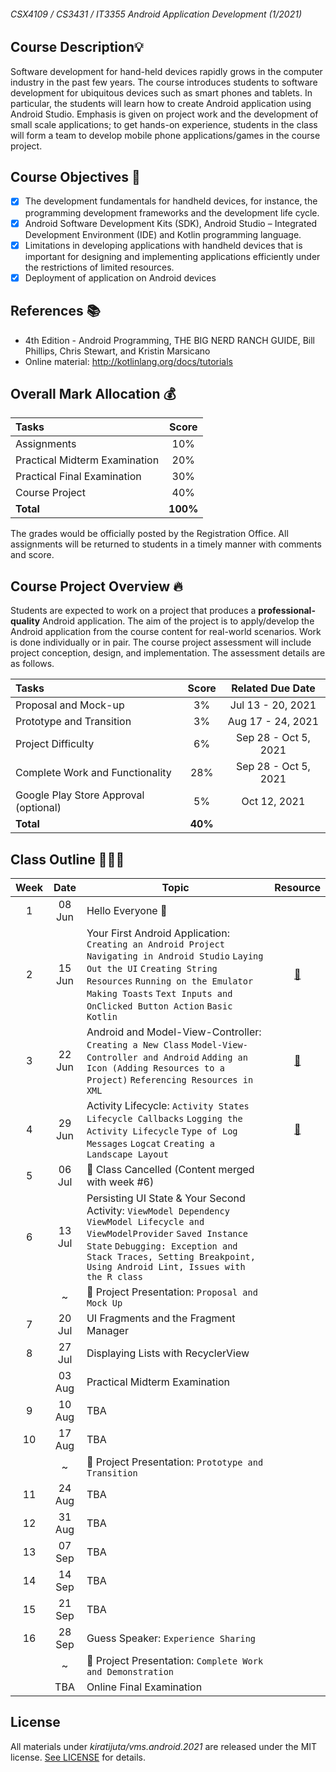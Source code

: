 ###### CSX4109 / CS3431 / IT3355 Android Application Development (1/2021)

## Course Description💡
Software development for hand-held devices rapidly grows in the computer industry in the past few years. The course introduces students to software development for ubiquitous devices such as smart phones and tablets. In particular, the students will learn how to create Android application using Android Studio. Emphasis is given on project work and the development of small scale applications; to get hands-on experience, students in the class will form a team to develop mobile phone applications/games in the course project.

## Course Objectives 🚩
- [x] The development fundamentals for handheld devices, for instance, the programming development frameworks and the development life cycle.
- [x] Android Software Development Kits (SDK), Android Studio – Integrated Development Environment (IDE) and Kotlin programming language.
- [x] Limitations in developing applications with handheld devices that is important for designing and implementing applications efficiently under the restrictions of limited resources.
- [x] Deployment of application on Android devices

## References 📚
- 4th Edition - Android Programming, THE BIG NERD RANCH GUIDE, Bill Phillips, Chris Stewart, and Kristin Marsicano
- Online material: http://kotlinlang.org/docs/tutorials

## Overall Mark Allocation 💰

| Tasks | Score |
| :--- | :---: | 
| Assignments | 10% | 
| Practical Midterm Examination | 20% |
| Practical Final Examination | 30% |
| Course Project | 40% |
| **Total** | **100%** |

The grades would be officially posted by the Registration Office. All assignments will be returned to students in a timely manner with comments and score.

## Course Project Overview 🔥
Students are expected to work on a project that produces a **professional-quality** Android application. The aim of the project is to apply/develop the Android application from the course content for real-world scenarios. Work is done individually or in pair. The course project assessment will include project conception, design, and implementation. The assessment details are as follows.

| Tasks | Score | Related Due Date |
| :--- | :---: | :---: |
| Proposal and Mock-up | 3% | Jul 13 - 20, 2021 |
| Prototype and Transition | 3% | Aug 17 - 24, 2021 |
| Project Difficulty | 6% | Sep 28 - Oct 5, 2021 |
| Complete Work and Functionality | 28% | Sep 28 - Oct 5, 2021 |
| Google Play Store Approval (optional) | 5% | Oct 12, 2021 |
| **Total** | **40%** |

## Class Outline 🧑🏻‍🏫

| Week | Date | Topic | Resource |
| :---: | :-----: | --- | :---: |
| 1 | 08 Jun | Hello Everyone 🧤 |   |
| 2 | 15 Jun | Your First Android Application: `Creating an Android Project` `Navigating in Android Studio` `Laying Out the UI` `Creating String Resources` `Running on the Emulator` `Making Toasts` `Text Inputs and OnClicked Button Action` `Basic Kotlin` | [📂](https://github.com/Kiratijuta/vms.android.2021/tree/main/C02-MyFirstApp) |
| 3 | 22 Jun | Android and Model-View-Controller: `Creating a New Class` `Model-View-Controller and Android` `Adding an Icon (Adding Resources to a Project)` `Referencing Resources in XML` | [📂](https://github.com/Kiratijuta/vms.android.2021/tree/main/C03-SimpleQuiz) |
| 4 | 29 Jun | Activity Lifecycle: `Activity States` `Lifecycle Callbacks` `Logging the Activity Lifecycle` `Type of Log Messages` `Logcat` `Creating a Landscape Layout` | [📂](https://github.com/Kiratijuta/vms.android.2021/tree/main/C04-SimpleQuiz-V2-Rotating) |
| 5 | 06 Jul | 🛑 Class Cancelled (Content merged with week #6) |
| 6 | 13 Jul | Persisting UI State & Your Second Activity: `ViewModel Dependency` `ViewModel Lifecycle and ViewModelProvider` `Saved Instance State` `Debugging: Exception and Stack Traces, Setting Breakpoint, Using Android Lint, Issues with the R class` |
|   | ~ | 🚨 Project Presentation: `Proposal and Mock Up` |
| 7 | 20 Jul | UI Fragments and the Fragment Manager |
| 8 | 27 Jul | Displaying Lists with RecyclerView |
|  |  03 Aug | Practical Midterm Examination |
| 9 | 10 Aug | TBA |
| 10 | 17 Aug | TBA |
|   | ~ | 🚨 Project Presentation: `Prototype and Transition` |
| 11 | 24 Aug | TBA|
| 12 | 31 Aug | TBA |
| 13 | 07 Sep | TBA |
| 14 | 14 Sep | TBA |
| 15 | 21 Sep | TBA |
| 16 | 28 Sep | Guess Speaker: `Experience Sharing` |
|  | ~ | 🚨 Project Presentation: `Complete Work and Demonstration` |
|  | TBA | Online Final Examination |


## License

All materials under *kiratijuta/vms.android.2021* are released under the MIT license. [See LICENSE](https://github.com/Kiratijuta/vms.android.2021/blob/main/LICENSE.md) for details.
